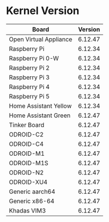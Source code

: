 
# Kernel Version

| Board | Version |
|-------|---------|
| Open Virtual Appliance | 6.12.47 |
| Raspberry Pi | 6.12.34 |
| Raspberry Pi 0-W | 6.12.34 |
| Raspberry Pi 2 | 6.12.34 |
| Raspberry Pi 3 | 6.12.34 |
| Raspberry Pi 4 | 6.12.34 |
| Raspberry Pi 5 | 6.12.34 |
| Home Assistant Yellow | 6.12.34 |
| Home Assistant Green | 6.12.47 |
| Tinker Board | 6.12.47 |
| ODROID-C2 | 6.12.47 |
| ODROID-C4 | 6.12.47 |
| ODROID-M1 | 6.12.47 |
| ODROID-M1S | 6.12.47 |
| ODROID-N2 | 6.12.47 |
| ODROID-XU4 | 6.12.47 |
| Generic aarch64 | 6.12.47 |
| Generic x86-64 | 6.12.47 |
| Khadas VIM3 | 6.12.47 |
